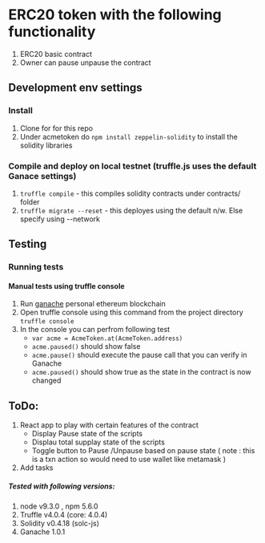 # ERC20 token with the following functionality

1. ERC20 basic contract
2. Owner can pause unpause the contract


## Development env settings
### Install
1. Clone for for this repo
2. Under acmetoken do `npm install zeppelin-solidity` to install the solidity libraries

### Compile and deploy on local testnet  (truffle.js uses the default Ganace settings)
1. `truffle compile`    - this compiles solidity contracts under contracts/ folder  
2. `truffle migrate --reset`    - this deployes using the default n/w. Else specify using --network <name>

## Testing

### Running tests

#### Manual tests using truffle console
1. Run [ganache](http://truffleframework.com/ganache/) personal ethereum blockchain
2. Open truffle console using this command from the project directory
     `truffle console`
3. In the console you can perfrom following test  
   - `var acme = AcmeToken.at(AcmeToken.address)`
   - `acme.paused()`  should show false
   - `acme.pause()`   should execute the pause call that you can verify in Ganache
   - `acme.paused()`  should show true as the state in the contract is now changed

## ToDo:
1. React app to play with certain features of the contract
   - Display Pause state of the scripts
   - Displau total supplay state of the scripts
   - Toggle button to Pause /Unpause based on pause state ( note : this is a txn action so would need to use wallet like metamask )
2. Add tasks  

##### Tested with following versions:
1. node v9.3.0 , npm 5.6.0
2. Truffle v4.0.4 (core: 4.0.4)
3. Solidity v0.4.18 (solc-js)
4. Ganache 1.0.1
